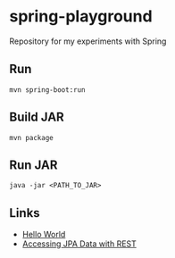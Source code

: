 # spring-playground

Repository for my experiments with Spring

## Run

```
mvn spring-boot:run
```

## Build JAR

```
mvn package
```

## Run JAR

```
java -jar <PATH_TO_JAR>
```

## Links

* [Hello World][hello-world]
* [Accessing JPA Data with REST][jpa-rest]

[hello-world]: https://docs.spring.io/spring-boot/docs/current/reference/html/getting-started-first-application.html
[jpa-rest]: http://spring.io/guides/gs/accessing-data-rest/

